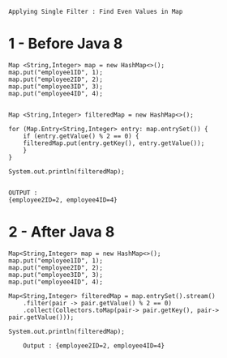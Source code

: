         
	Applying Single Filter : Find Even Values in Map
	
# 1 - Before Java 8

	Map <String,Integer> map = new HashMap<>();
	map.put("employee1ID", 1);
	map.put("employee2ID", 2);
	map.put("employee3ID", 3);
	map.put("employee4ID", 4);


	Map <String,Integer> filteredMap = new HashMap<>();

	for (Map.Entry<String,Integer> entry: map.entrySet()) {
	    if (entry.getValue() % 2 == 0) {
		filteredMap.put(entry.getKey(), entry.getValue());
	    }
	}

	System.out.println(filteredMap);
	
	
	OUTPUT : 
	{employee2ID=2, employee4ID=4}
  
  
  # 2 - After Java 8

	Map<String,Integer> map = new HashMap<>();
	map.put("employee1ID", 1);
	map.put("employee2ID", 2);
	map.put("employee3ID", 3);
	map.put("employee4ID", 4);

	Map<String,Integer> filteredMap = map.entrySet().stream()
	    .filter(pair -> pair.getValue() % 2 == 0)
	    .collect(Collectors.toMap(pair-> pair.getKey(), pair-> pair.getValue()));

	System.out.println(filteredMap);
 
        Output : {employee2ID=2, employee4ID=4}
        
